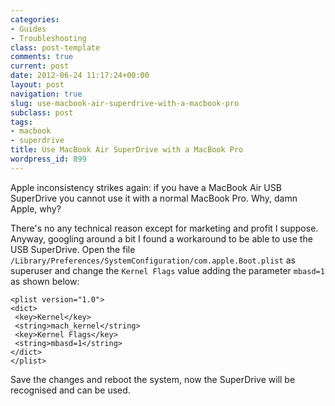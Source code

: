 ```yaml
---
categories:
- Guides
- Troubleshooting
class: post-template
comments: true
current: post
date: 2012-06-24 11:17:24+00:00
layout: post
navigation: true
slug: use-macbook-air-superdrive-with-a-macbook-pro
subclass: post
tags:
- macbook
- superdrive
title: Use MacBook Air SuperDrive with a MacBook Pro
wordpress_id: 899
---
```


Apple inconsistency strikes again: if you have a MacBook Air USB SuperDrive you cannot use it with a normal MacBook Pro. Why, damn Apple, why?
<!-- more -->
There's no any technical reason except for marketing and profit I suppose. Anyway, googling around a bit I found a workaround to be able to use the USB SuperDrive.
Open the file `/Library/Preferences/SystemConfiguration/com.apple.Boot.plist` as superuser and change the `Kernel Flags` value adding the parameter `mbasd=1` as shown below:

    <plist version="1.0">
    <dict>
     <key>Kernel</key>
     <string>mach_kernel</string>
     <key>Kernel Flags</key>
     <string>mbasd=1</string>
    </dict>
    </plist>

Save the changes and reboot the system, now the SuperDrive will be recognised and can be used.
